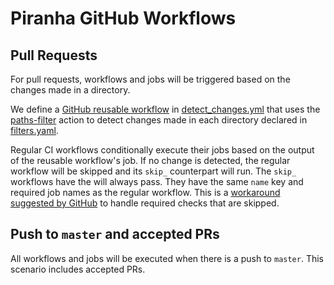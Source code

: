 # Piranha GitHub Workflows

## Pull Requests

For pull requests, workflows and jobs will be triggered based on the changes made in a directory.

We define a [GitHub reusable workflow](https://docs.github.com/en/actions/using-workflows/reusing-workflows) in [detect_changes.yml](detect_changes.yml) that uses the [paths-filter](https://github.com/dorny/paths-filter) action to detect changes made in each directory declared in [filters.yaml](../filters.yaml).

Regular CI workflows conditionally execute their jobs based on the output of the reusable workflow's job.
If no change is detected, the regular workflow will be skipped and its `skip_` counterpart will run. The `skip_` workflows have the will always pass.
They have the same `name` key and required job names as the regular workflow.
This is a [workaround suggested by GitHub](https://docs.github.com/en/repositories/configuring-branches-and-merges-in-your-repository/defining-the-mergeability-of-pull-requests/troubleshooting-required-status-checks#example) to handle required checks that are skipped.

## Push to `master` and accepted PRs

All workflows and jobs will be executed when there is a push to `master`. This scenario includes accepted PRs.
